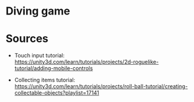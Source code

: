 # Diving game


# Sources

* Touch input tutorial:  
https://unity3d.com/learn/tutorials/projects/2d-roguelike-tutorial/adding-mobile-controls

* Collecting items tutorial:  
https://unity3d.com/learn/tutorials/projects/roll-ball-tutorial/creating-collectable-objects?playlist=17141

